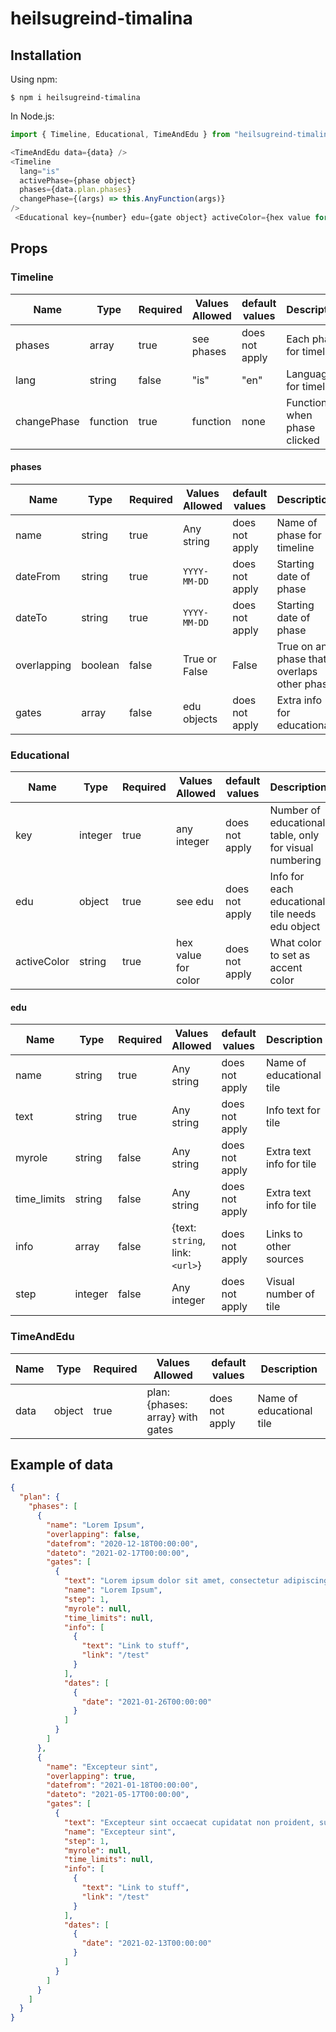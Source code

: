 # heilsugreind-timalina

## Installation

Using npm:

```shell
$ npm i heilsugreind-timalina
```

In Node.js:

```js
import { Timeline, Educational, TimeAndEdu } from "heilsugreind-timalina";

<TimeAndEdu data={data} />
<Timeline 
  lang="is" 
  activePhase={phase object} 
  phases={data.plan.phases} 
  changePhase={(args) => this.AnyFunction(args)} 
/>
 <Educational key={number} edu={gate object} activeColor={hex value for color} />
```

## Props

### Timeline

| Name        | Type     | Required | Values Allowed | default values | Description                 |
| ------      | -----    | -------- | -------------- | -------------- | -----------------------     |
| phases      | array    | true     | see phases     | does not apply | Each phase for timeline     | 
| lang        | string   | false    | "is"           | "en"           | Language for timeline       |
| changePhase | function | true     | function       | none           | Function when phase clicked | 

#### phases

| Name        | Type    | Required | Values Allowed | default values | Description                                 |
| ----------- | ------- | -------- | -------------- | -------------- | ------------------------------------------- |
| name        | string  | true     | Any string     | does not apply | Name of phase for timeline                  |
| dateFrom    | string  | true     | `YYYY-MM-DD`   | does not apply | Starting date of phase                      |
| dateTo      | string  | true     | `YYYY-MM-DD`   | does not apply | Starting date of phase                      |
| overlapping | boolean | false    | True or False  | False          | True on any phase that overlaps other phase |
| gates       | array   | false    | edu objects    | does not apply | Extra info for educational                  |

### Educational

| Name        | Type    | Required | Values Allowed      | default values | Description                                            |
| ----------- | ------- | -------- | ------------------- | -------------- | ------------------------------------------------------ |
| key         | integer | true     | any integer         | does not apply | Number of educational table, only for visual numbering |
| edu         | object  | true     | see edu             | does not apply | Info for each educational tile needs edu object        |
| activeColor | string  | true     | hex value for color | does not apply | What color to set as accent color                      |

#### edu

| Name        | Type   | Required | Values Allowed                  | default values | Description              |
| ----------- | ------ | -------- | ------------------------------- | -------------- | ------------------------ |
| name        | string | true     | Any string                      | does not apply | Name of educational tile |
| text        | string | true     | Any string                      | does not apply | Info text for tile       |
| myrole      | string | false    | Any string                      | does not apply | Extra text info for tile |
| time_limits | string | false    | Any string                      | does not apply | Extra text info for tile |
| info        | array  | false    | {text: `string`, link: `<url>`} | does not apply | Links to other sources   |
| step        | integer| false    | Any integer                     | does not apply | Visual number of tile    |

### TimeAndEdu

| Name | Type   | Required | Values Allowed                   | default values | Description              |
| ---- | ------ | -------- | -------------------------------- | -------------- | ------------------------ |
| data | object | true     | plan: {phases: array} with gates | does not apply | Name of educational tile |

## Example of data

```json
{
  "plan": {
    "phases": [
      {
        "name": "Lorem Ipsum",
        "overlapping": false,
        "datefrom": "2020-12-18T00:00:00",
        "dateto": "2021-02-17T00:00:00",
        "gates": [
          {
            "text": "Lorem ipsum dolor sit amet, consectetur adipiscing elit, sed do eiusmod tempor incididunt ut labore et dolore magna aliqua.",
            "name": "Lorem Ipsum",
            "step": 1,
            "myrole": null,
            "time_limits": null,
            "info": [
              {
                "text": "Link to stuff",
                "link": "/test"
              }
            ],
            "dates": [
              {
                "date": "2021-01-26T00:00:00"
              }
            ]
          }
        ]
      },
      {
        "name": "Excepteur sint",
        "overlapping": true,
        "datefrom": "2021-01-18T00:00:00",
        "dateto": "2021-05-17T00:00:00",
        "gates": [
          {
            "text": "Excepteur sint occaecat cupidatat non proident, sunt in culpa qui officia deserunt mollit anim id est laborum.",
            "name": "Excepteur sint",
            "step": 1,
            "myrole": null,
            "time_limits": null,
            "info": [
              {
                "text": "Link to stuff",
                "link": "/test"
              }
            ],
            "dates": [
              {
                "date": "2021-02-13T00:00:00"
              }
            ]
          }
        ]
      }
    ]
  }
}
```
